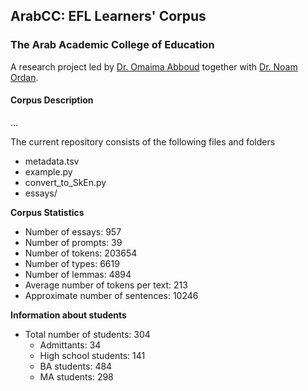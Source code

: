## ArabCC: EFL Learners' Corpus
### The Arab Academic College of Education

A research project led by [Dr. Omaima Abboud](https://www.linkedin.com/in/omaima-abboud-915668149/?originalSubdomain=il) together with [Dr. Noam Ordan](https://scholar.google.com/citations?user=-Xtm8iAAAAAJ&hl=en).

#### Corpus Description

...

The current repository consists of the following files and folders

- metadata.tsv
- example.py
- convert_to_SkEn.py
- essays/


**Corpus Statistics**

- Number of essays: 957
- Number of prompts: 39
- Number of tokens: 203654
- Number of types: 6619
- Number of lemmas: 4894
- Average number of tokens per text: 213
- Approximate number of sentences: 10246


**Information about students**
- Total number of students: 304
    - Admittants:	34
    - High school students:	141
    - BA students:	484
    - MA students:	298
